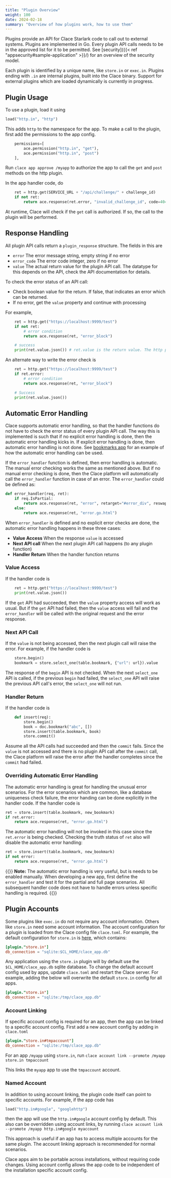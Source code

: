 ```yaml
---
title: "Plugin Overview"
weight: 100
date: 2024-02-18
summary: "Overview of how plugins work, how to use them"
---
```


Plugins provide an API for Clace Starlark code to call out to external systems. Plugins are implemented in Go. Every plugin API calls needs to be in the approved list for it to be permitted. See [security]({{< ref "appsecurity#sample-application" >}}/) for an overview of the security model.

Each plugin is identified by a unique name, like `store.in` or `exec.in`. Plugins ending with `.in` are internal plugins, built into the Clace binary. Support for external plugins which are loaded dynamically is currently in progress.

## Plugin Usage

To use a plugin, load it using

```python {filename="app.star"}
load("http.in", "http")
```

This adds `http` to the namespace for the app. To make a call to the plugin, first add the permissions to the app config.

```python {filename="app.star"}
    permissions=[
        ace.permission("http.in", "get"),
        ace.permission("http.in", "post")
    ],
```

Run `clace app approve /myapp` to authorize the app to call the `get` and `post` methods on the http plugin.

In the app handler code, do

```python {filename="app.star"}
    ret = http.get(SERVICE_URL + "/api/challenge/" + challenge_id)
    if not ret:
        return ace.response(ret.error, "invalid_challenge_id", code=404)
```

At runtime, Clace will check if the `get` call is authorized. If so, the call to the plugin will be performed.

## Response Handling

All plugin API calls return a `plugin_response` structure. The fields in this are

- `error` The error message string, empty string if no error
- `error_code` The error code integer, zero if no error
- `value` The actual return value for the plugin API call. The datatype for this depends on the API, check the API documentation for details.

To check the error status of an API call:

- Check boolean value for the return. If false, that indicates an error which can be returned.
- If no error, get the `value` property and continue with processing

For example,

```python {filename="app.star"}
    ret = http.get("https://localhost:9999/test")
    if not ret:
        # error condition
        return ace.response(ret, "error_block")

    # success
    print(ret.value.json()) # ret.value is the return value. The http plugin response has a json() function
```

An alternate way to write the error check is

```python {filename="app.star"}
    ret = http.get("https://localhost:9999/test")
    if ret.error:
        # error condition
        return ace.response(ret, "error_block")

    # Success
    print(ret.value.json())
```

## Automatic Error Handling

Clace supports automatic error handling, so that the handler functions do not have to check the error status of every plugin API call. The way this is implemented is such that if no explicit error handling is done, then the automatic error handling kicks in. If explicit error handling is done, then automatic error handling is not done. See [bookmarks app](https://github.com/claceio/apps/blob/main/utils/bookmarks/app.star) for an example of how the automatic error handling can be used.

If the `error_handler` function is defined, then error handling is automatic. The manual error checking works the same as mentioned above. But if no manual error checking is done, then the Clace platform will automatically call the `error_handler` function in case of an error. The `error_handler` could be defined as:

```python {filename="app.star"}
def error_handler(req, ret):
    if req.IsPartial:
        return ace.response(ret, "error", retarget="#error_div", reswap="innerHTML")
    else:
        return ace.response(ret, "error.go.html")
```

When `error_handler` is defined and no explicit error checks are done, the automatic error handling happens in these three cases:

- **Value Access** When the response `value` is accessed
- **Next API call** When the next plugin API call happens (to any plugin function)
- **Handler Return** When the handler function returns

### Value Access

If the handler code is

```python {filename="app.star"}
    ret = http.get("https://localhost:9999/test")
    print(ret.value.json())
```

If the `get` API had succeeded, then the `value` property access will work as usual. But if the `get` API had failed, then the `value` access will fail and the `error_handler` will be called with the original request and the error response.

### Next API Call

If the `value` is not being accessed, then the next plugin call will raise the error. For example, if the handler code is

```python {filename="app.star"}
    store.begin()
    bookmark = store.select_one(table.bookmark, {"url": url}).value
```

The response of the `begin` API is not checked. When the next `select_one` API is called, if the previous `begin` had failed, the `select_one` API will raise the previous API call's error, the `select_one` will not run.

### Handler Return

If the handler code is

```python {filename="app.star"}
    def insert(req):
        store.begin()
        book = doc.bookmark("abc", [])
        store.insert(table.bookmark, book)
        store.commit()
```

Assume all the API calls had succeeded and then the `commit` fails. Since the `value` is not accessed and there is no plugin API call after the `commit` call, the Clace platform will raise the error after the handler completes since the `commit` had failed.

### Overriding Automatic Error Handling

The automatic error handling is great for handling the unusual error scenarios. For the error scenarios which are common, like a database uniqueness check failure, the error handing can be done explicitly in the handler code. If the handler code is

```python {filename="app.star"}
ret = store.insert(table.bookmark, new_bookmark)
if ret.error:
    return ace.response(ret, "error.go.html")
```

The automatic error handling will not be invoked in this case since the `ret.error` is being checked. Checking the truth status of `ret` also will disable the automatic error handling:

```python {filename="app.star"}
ret = store.insert(table.bookmark, new_bookmark)
if not error:
    return ace.response(ret, "error.go.html")
```

{{<callout type="info" >}}
**Note:** The automatic error handling is very useful, but is needs to be enabled manually. When developing a new app, first define the `error_handler` and test it for the partial and full page scenarios. All subsequent handler code does not have to handle errors unless specific handling is required.
{{</callout>}}

## Plugin Accounts

Some plugins like `exec.in` do not require any account information. Others like `store.in` need some account information. The account configuration for a plugin is loaded from the Clace config file `clace.toml`. For example, the default configuration for `store.in` is [here](https://github.com/claceio/clace/blob/e5ab0c1139d257c7f02fbe03d060a6bfe1b5f605/internal/system/clace.default.toml#L54), which contains:

```toml {filename="clace.toml"}
[plugin."store.in"]
db_connection = "sqlite:$CL_HOME/clace_app.db"
```

Any application using the `store.in` plugin will by default use the `$CL_HOME/clace_app.db` sqlite database. To change the default account config used by apps, update `clace.toml` and restart the Clace server. For example, adding the below will overwrite the default `store.in` config for all apps.

```toml {filename="clace.toml"}
[plugin."store.in"]
db_connection = "sqlite:/tmp/clace_app.db"
```

### Account Linking

If specific account config is required for an app, then the app can be linked to a specific account config. First add a new account config by adding in `clace.toml`

```toml {filename="clace.toml"}
[plugin."store.in#tmpaccount"]
db_connection = "sqlite:/tmp/clace_app.db"
```

For an app `/myapp` using `store.in`, run `clace account link --promote /myapp store.in tmpaccount`

This links the `myapp` app to use the `tmpaccount` account.

### Named Account

In addition to using account linking, the plugin code itself can point to specific accounts. For example, if the app code has

```python {filename="app.star"}
load("http.in#google", "googlehttp")
```

then the app will use the `http.in#google` account config by default. This also can be overridden using account links, by
running `clace account link --promote /myapp http.in#google myaccount`

This approach is useful if an app has to access multiple accounts for the same plugin. The account linking approach is recommended for normal scenarios.

Clace apps aim to be portable across installations, without requiring code changes. Using account config allows the app code to be independent of the installation specific account config.
